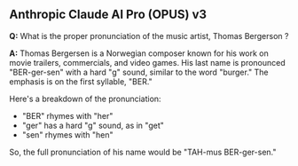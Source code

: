 ## Anthropic Claude AI Pro (OPUS) v3

**Q:** What is the proper pronunciation of the music artist, Thomas Bergerson ?

**A:** Thomas Bergersen is a Norwegian composer known for his work on movie trailers, commercials, and video games. His last name is pronounced "BER-ger-sen" with a hard "g" sound, similar to the word "burger." The emphasis is on the first syllable, "BER."

Here's a breakdown of the pronunciation:

- "BER" rhymes with "her"
- "ger" has a hard "g" sound, as in "get"
- "sen" rhymes with "hen"

So, the full pronunciation of his name would be "TAH-mus BER-ger-sen."
